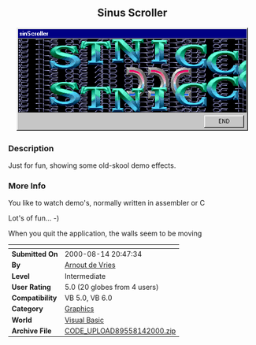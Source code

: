 ﻿<div align="center">

## Sinus Scroller

<img src="PIC2000814169281246.gif">
</div>

### Description

Just for fun, showing some old-skool demo effects.
 
### More Info
 
You like to watch demo's, normally written in assembler or C

Lot's of fun... -)

When you quit the application, the walls seem to be moving


<span>             |<span>
---                |---
**Submitted On**   |2000-08-14 20:47:34
**By**             |[Arnout de Vries](https://github.com/Planet-Source-Code/PSCIndex/blob/master/ByAuthor/arnout-de-vries.md)
**Level**          |Intermediate
**User Rating**    |5.0 (20 globes from 4 users)
**Compatibility**  |VB 5\.0, VB 6\.0
**Category**       |[Graphics](https://github.com/Planet-Source-Code/PSCIndex/blob/master/ByCategory/graphics__1-46.md)
**World**          |[Visual Basic](https://github.com/Planet-Source-Code/PSCIndex/blob/master/ByWorld/visual-basic.md)
**Archive File**   |[CODE\_UPLOAD89558142000\.zip](https://github.com/Planet-Source-Code/arnout-de-vries-sinus-scroller__1-10684/archive/master.zip)








